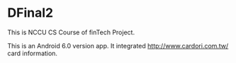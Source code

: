 # DFinal2
This is NCCU CS Course of finTech Project.

This is an Android 6.0 version app. It integrated http://www.cardori.com.tw/ card information.
